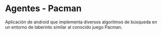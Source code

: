 # Agentes - Pacman
Aplicación de android que implementa diversos algoritmos de búsqueda en un entorno de laberinto similar al conocido juego Pacman. 
